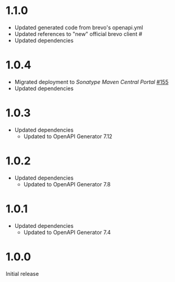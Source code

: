 # 1.1.0
* Updated generated code from brevo's openapi.yml
* Updated references to "new" official brevo client #
* Updated dependencies

# 1.0.4
* Migrated deployment to _Sonatype Maven Central Portal_ [#155](https://github.com/xdev-software/standard-maven-template/issues/155)
* Updated dependencies

# 1.0.3
* Updated dependencies
  * Updated to OpenAPI Generator 7.12

# 1.0.2
* Updated dependencies
  * Updated to OpenAPI Generator 7.8

# 1.0.1
* Updated dependencies
  * Updated to OpenAPI Generator 7.4

# 1.0.0
Initial release
